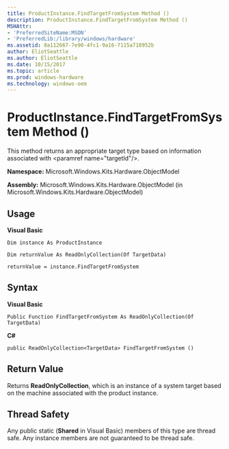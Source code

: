 ```yaml
---
title: ProductInstance.FindTargetFromSystem Method ()
description: ProductInstance.FindTargetFromSystem Method ()
MSHAttr:
- 'PreferredSiteName:MSDN'
- 'PreferredLib:/library/windows/hardware'
ms.assetid: 8a112667-7e90-4fc1-9a16-7115a718952b
author: EliotSeattle
ms.author: EliotSeattle
ms.date: 10/15/2017
ms.topic: article
ms.prod: windows-hardware
ms.technology: windows-oem
---
```


# ProductInstance.FindTargetFromSystem Method ()


This method returns an appropriate target type based on information associated with &lt;paramref name="targetId"/&gt;.

**Namespace:** Microsoft.Windows.Kits.Hardware.ObjectModel

**Assembly:** Microsoft.Windows.Kits.Hardware.ObjectModel (in Microsoft.Windows.Kits.Hardware.ObjectModel)

## <span id="Usage"></span><span id="usage"></span><span id="USAGE"></span>Usage


**Visual Basic**

`Dim instance As ProductInstance`

`Dim returnValue As ReadOnlyCollection(Of TargetData)`

`returnValue = instance.FindTargetFromSystem`

## <span id="Syntax"></span><span id="syntax"></span><span id="SYNTAX"></span>Syntax


**Visual Basic**

`Public Function FindTargetFromSystem As ReadOnlyCollection(Of TargetData)`

**C#**

`public ReadOnlyCollection<TargetData> FindTargetFromSystem ()`

## <span id="Return_Value"></span><span id="return_value"></span><span id="RETURN_VALUE"></span>Return Value


Returns **ReadOnlyCollection**, which is an instance of a system target based on the machine associated with the product instance.

## <span id="Thread_Safety"></span><span id="thread_safety"></span><span id="THREAD_SAFETY"></span>Thread Safety


Any public static (**Shared** in Visual Basic) members of this type are thread safe. Any instance members are not guaranteed to be thread safe.

 

 






